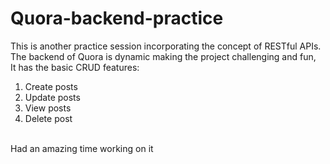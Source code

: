 # Quora-backend-practice
This is another practice session incorporating the concept of RESTful APIs. 
The backend of Quora is dynamic making the project challenging and fun,
<br>
It has the basic CRUD features:
1. Create posts
2. Update posts
3. View posts
4. Delete post
<br>
Had an amazing time working on it 



